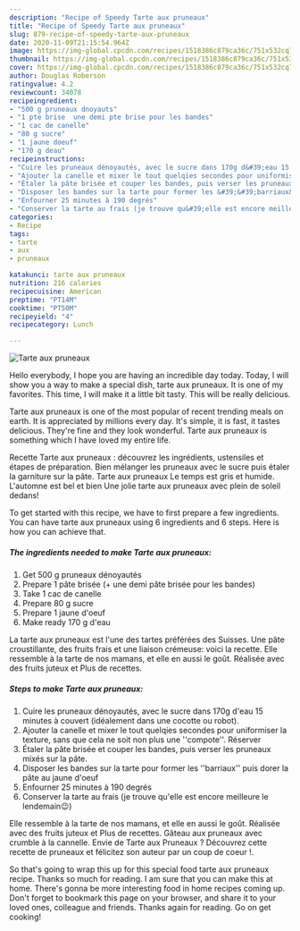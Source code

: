 ```yaml
---
description: "Recipe of Speedy Tarte aux pruneaux"
title: "Recipe of Speedy Tarte aux pruneaux"
slug: 879-recipe-of-speedy-tarte-aux-pruneaux
date: 2020-11-09T21:15:54.964Z
image: https://img-global.cpcdn.com/recipes/1518386c879ca36c/751x532cq70/tarte-aux-pruneaux-photo-principale-de-la-recette.jpg
thumbnail: https://img-global.cpcdn.com/recipes/1518386c879ca36c/751x532cq70/tarte-aux-pruneaux-photo-principale-de-la-recette.jpg
cover: https://img-global.cpcdn.com/recipes/1518386c879ca36c/751x532cq70/tarte-aux-pruneaux-photo-principale-de-la-recette.jpg
author: Douglas Roberson
ratingvalue: 4.2
reviewcount: 34078
recipeingredient:
- "500 g pruneaux dnoyauts"
- "1 pte brise  une demi pte brise pour les bandes"
- "1 cac de canelle"
- "80 g sucre"
- "1 jaune doeuf"
- "170 g deau"
recipeinstructions:
- "Cuire les pruneaux dénoyautés, avec le sucre dans 170g d&#39;eau 15 minutes à couvert (idéalement dans une cocotte ou robot)."
- "Ajouter la canelle et mixer le tout quelqies secondes pour uniformiser la texture, sans que cela ne soit non plus une &#39;&#39;compote&#39;&#39;. Réserver"
- "Étaler la pâte brisée et couper les bandes, puis verser les pruneaux mixés sur la pâte."
- "Disposer les bandes sur la tarte pour former les &#39;&#39;barriaux&#39;&#39; puis dorer la pâte au jaune d&#39;oeuf"
- "Enfourner 25 minutes à 190 degrés"
- "Conserver la tarte au frais (je trouve qu&#39;elle est encore meilleure le lendemain😉)"
categories:
- Recipe
tags:
- tarte
- aux
- pruneaux

katakunci: tarte aux pruneaux 
nutrition: 216 calories
recipecuisine: American
preptime: "PT14M"
cooktime: "PT50M"
recipeyield: "4"
recipecategory: Lunch

---
```



![Tarte aux pruneaux](https://img-global.cpcdn.com/recipes/1518386c879ca36c/751x532cq70/tarte-aux-pruneaux-photo-principale-de-la-recette.jpg)

Hello everybody, I hope you are having an incredible day today. Today, I will show you a way to make a special dish, tarte aux pruneaux. It is one of my favorites. This time, I will make it a little bit tasty. This will be really delicious.

Tarte aux pruneaux is one of the most popular of recent trending meals on earth. It is appreciated by millions every day. It's simple, it is fast, it tastes delicious. They're fine and they look wonderful. Tarte aux pruneaux is something which I have loved my entire life.

Recette Tarte aux pruneaux : découvrez les ingrédients, ustensiles et étapes de préparation. Bien mélanger les pruneaux avec le sucre puis étaler la garniture sur la pâte. Tarte aux pruneaux Le temps est gris et humide. L&#39;automne est bel et bien Une jolie tarte aux pruneaux avec plein de soleil dedans!


To get started with this recipe, we have to first prepare a few ingredients. You can have tarte aux pruneaux using 6 ingredients and 6 steps. Here is how you can achieve that.

<!--inarticleads1-->

##### The ingredients needed to make Tarte aux pruneaux:

1. Get 500 g pruneaux dénoyautés
1. Prepare 1 pâte brisée (+ une demi pâte brisée pour les bandes)
1. Take 1 cac de canelle
1. Prepare 80 g sucre
1. Prepare 1 jaune d&#39;oeuf
1. Make ready 170 g d&#39;eau


La tarte aux pruneaux est l&#39;une des tartes préférées des Suisses. Une pâte croustillante, des fruits frais et une liaison crémeuse: voici la recette. Elle ressemble à la tarte de nos mamans, et elle en aussi le goût. Réalisée avec des fruits juteux et Plus de recettes. 

<!--inarticleads2-->

##### Steps to make Tarte aux pruneaux:

1. Cuire les pruneaux dénoyautés, avec le sucre dans 170g d&#39;eau 15 minutes à couvert (idéalement dans une cocotte ou robot).
1. Ajouter la canelle et mixer le tout quelqies secondes pour uniformiser la texture, sans que cela ne soit non plus une &#39;&#39;compote&#39;&#39;. Réserver
1. Étaler la pâte brisée et couper les bandes, puis verser les pruneaux mixés sur la pâte.
1. Disposer les bandes sur la tarte pour former les &#39;&#39;barriaux&#39;&#39; puis dorer la pâte au jaune d&#39;oeuf
1. Enfourner 25 minutes à 190 degrés
1. Conserver la tarte au frais (je trouve qu&#39;elle est encore meilleure le lendemain😉)


Elle ressemble à la tarte de nos mamans, et elle en aussi le goût. Réalisée avec des fruits juteux et Plus de recettes. Gâteau aux pruneaux avec crumble à la cannelle. Envie de Tarte aux Pruneaux ? Découvrez cette recette de pruneaux et félicitez son auteur par un coup de coeur !. 

So that's going to wrap this up for this special food tarte aux pruneaux recipe. Thanks so much for reading. I am sure that you can make this at home. There's gonna be more interesting food in home recipes coming up. Don't forget to bookmark this page on your browser, and share it to your loved ones, colleague and friends. Thanks again for reading. Go on get cooking!

